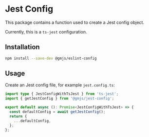 # Jest Config

This package contains a function used to create a Jest config object.

Currently, this is a `ts-jest` configuration.

## Installation

```bash
npm install --save-dev @gmjs/eslint-config
```

## Usage

Create an Jest config file, for example `jest.config.ts`:

```ts
import type { JestConfigWithTsJest } from 'ts-jest';
import { getJestConfig } from '@gmjs/jest-config';

export default async (): Promise<JestConfigWithTsJest> => {
  const defaultConfig = await getJestConfig();
  return {
    ...defaultConfig,
  };
};
```
